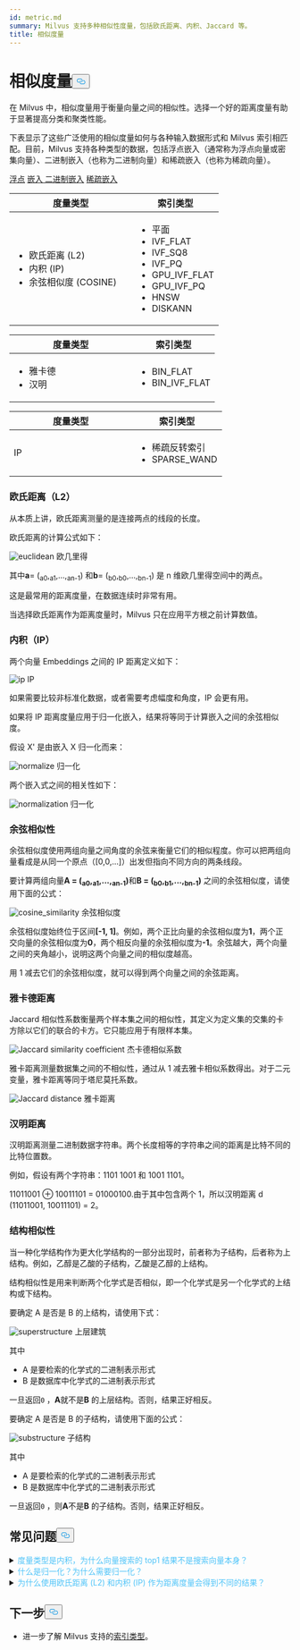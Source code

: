 ```yaml
---
id: metric.md
summary: Milvus 支持多种相似性度量，包括欧氏距离、内积、Jaccard 等。
title: 相似度量
---
```

<h1 id="Similarity-Metrics" class="common-anchor-header">相似度量<button data-href="#Similarity-Metrics" class="anchor-icon" translate="no">
      <svg translate="no"
        aria-hidden="true"
        focusable="false"
        height="20"
        version="1.1"
        viewBox="0 0 16 16"
        width="16"
      >
        <path
          fill="#0092E4"
          fill-rule="evenodd"
          d="M4 9h1v1H4c-1.5 0-3-1.69-3-3.5S2.55 3 4 3h4c1.45 0 3 1.69 3 3.5 0 1.41-.91 2.72-2 3.25V8.59c.58-.45 1-1.27 1-2.09C10 5.22 8.98 4 8 4H4c-.98 0-2 1.22-2 2.5S3 9 4 9zm9-3h-1v1h1c1 0 2 1.22 2 2.5S13.98 12 13 12H9c-.98 0-2-1.22-2-2.5 0-.83.42-1.64 1-2.09V6.25c-1.09.53-2 1.84-2 3.25C6 11.31 7.55 13 9 13h4c1.45 0 3-1.69 3-3.5S14.5 6 13 6z"
        ></path>
      </svg>
    </button></h1><p>在 Milvus 中，相似度量用于衡量向量之间的相似性。选择一个好的距离度量有助于显著提高分类和聚类性能。</p>
<p>下表显示了这些广泛使用的相似度量如何与各种输入数据形式和 Milvus 索引相匹配。目前，Milvus 支持各种类型的数据，包括浮点嵌入（通常称为浮点向量或密集向量）、二进制嵌入（也称为二进制向量）和稀疏嵌入（也称为稀疏向量）。</p>
<div class="filter">
 <a href="#floating">浮点</a> <a href="#binary">嵌入 二进制嵌入</a> <a href="#sparse">稀疏嵌入</a></div>
<div class="filter-floating table-wrapper" markdown="block">
<table class="tg">
<thead>
  <tr>
    <th class="tg-0pky" style="width: 204px;">度量类型</th>
    <th class="tg-0pky">索引类型</th>
  </tr>
</thead>
<tbody>
  <tr>
    <td class="tg-0pky"><ul><li>欧氏距离 (L2)</li><li>内积 (IP)</li><li>余弦相似度 (COSINE)</li></td>
    <td class="tg-0pky" rowspan="2"><ul><li>平面</li><li>IVF_FLAT</li><li>IVF_SQ8</li><li>IVF_PQ</li><li>GPU_IVF_FLAT</li><li>GPU_IVF_PQ</li><li>HNSW</li><li>DISKANN</li></ul></td>
  </tr>
</tbody>
</table>
</div>
<div class="filter-binary table-wrapper" markdown="block">
<table class="tg">
<thead>
  <tr>
    <th class="tg-0pky" style="width: 204px;">度量类型</th>
    <th class="tg-0pky">索引类型</th>
  </tr>
</thead>
<tbody>
  <tr>
    <td class="tg-0pky"><ul><li>雅卡德</li><li>汉明</li></ul></td>
    <td class="tg-0pky"><ul><li>BIN_FLAT</li><li>BIN_IVF_FLAT</li></ul></td>
  </tr>
</tbody>
</table>
</div>
<div class="filter-sparse table-wrapper" markdown="block">
<table class="tg">
<thead>
  <tr>
    <th class="tg-0pky" style="width: 204px;">度量类型</th>
    <th class="tg-0pky">索引类型</th>
  </tr>
</thead>
<tbody>
  <tr>
    <td class="tg-0pky">IP</td>
    <td class="tg-0pky"><ul><li>稀疏反转索引</li><li>SPARSE_WAND</li></ul></td>
  </tr>
</tbody>
</table>
</div>
<h3 id="Euclidean-distance-L2" class="common-anchor-header">欧氏距离（L2）</h3><p>从本质上讲，欧氏距离测量的是连接两点的线段的长度。</p>
<p>欧氏距离的计算公式如下：</p>
<p>
  
   <span class="img-wrapper"> <img translate="no" src="/docs/v2.4.x/assets/euclidean_metric.png" alt="euclidean" class="doc-image" id="euclidean" />
   </span> <span class="img-wrapper"> <span>欧几里得</span> </span></p>
<p>其中<strong>a</strong>= (<sub>a0</sub>,<sub>a1</sub>,...,<sub>an-1</sub>) 和<strong>b</strong>= (<sub>b0</sub>,<sub>b0</sub>,...,<sub>bn-1</sub>) 是 n 维欧几里得空间中的两点。</p>
<p>这是最常用的距离度量，在数据连续时非常有用。</p>
<div class="alert note">
当选择欧氏距离作为距离度量时，Milvus 只在应用平方根之前计算数值。</div>
<h3 id="Inner-product-IP" class="common-anchor-header">内积（IP）</h3><p>两个向量 Embeddings 之间的 IP 距离定义如下：</p>
<p>
  
   <span class="img-wrapper"> <img translate="no" src="/docs/v2.4.x/assets/IP_formula.png" alt="ip" class="doc-image" id="ip" />
   </span><span class="img-wrapper"><span>IP</span> </span></p>
<p>如果需要比较非标准化数据，或者需要考虑幅度和角度，IP 会更有用。</p>
<div class="alert note">
<p>如果将 IP 距离度量应用于归一化嵌入，结果将等同于计算嵌入之间的余弦相似度。</p>
</div>
<p>假设 X' 是由嵌入 X 归一化而来：</p>
<p>
  
   <span class="img-wrapper"> <img translate="no" src="/docs/v2.4.x/assets/normalize_formula.png" alt="normalize" class="doc-image" id="normalize" />
   </span> <span class="img-wrapper"> <span>归一化</span> </span></p>
<p>两个嵌入式之间的相关性如下：</p>
<p>
  
   <span class="img-wrapper"> <img translate="no" src="/docs/v2.4.x/assets/normalization_formula.png" alt="normalization" class="doc-image" id="normalization" />
   </span> <span class="img-wrapper"> <span>归一化</span> </span></p>
<h3 id="Cosine-Similarity" class="common-anchor-header">余弦相似性</h3><p>余弦相似度使用两组向量之间角度的余弦来衡量它们的相似程度。你可以把两组向量看成是从同一个原点（[0,0,...]）出发但指向不同方向的两条线段。</p>
<p>要计算两组向量<strong>A = (<sub>a0</sub>,<sub>a1</sub>,...,<sub>an-1</sub>)</strong>和<strong>B = (<sub>b0</sub>,<sub>b1</sub>,...,<sub>bn-1</sub>)</strong> 之间的余弦相似度，请使用下面的公式：</p>
<p>
  
   <span class="img-wrapper"> <img translate="no" src="/docs/v2.4.x/assets/cosine_similarity.png" alt="cosine_similarity" class="doc-image" id="cosine_similarity" />
   </span> <span class="img-wrapper"> <span>余弦相似度</span> </span></p>
<p>余弦相似度始终位于区间<strong>[-1, 1]</strong>。例如，两个正比向量的余弦相似度为<strong>1</strong>，两个正交向量的余弦相似度为<strong>0</strong>，两个相反向量的余弦相似度为<strong>-1</strong>。余弦越大，两个向量之间的夹角越小，说明这两个向量之间的相似度越高。</p>
<p>用 1 减去它们的余弦相似度，就可以得到两个向量之间的余弦距离。</p>
<h3 id="Jaccard-distance" class="common-anchor-header">雅卡德距离</h3><p>Jaccard 相似性系数衡量两个样本集之间的相似性，其定义为定义集的交集的卡方除以它们的联合的卡方。它只能应用于有限样本集。</p>
<p>
  
   <span class="img-wrapper"> <img translate="no" src="/docs/v2.4.x/assets/jaccard_coeff.png" alt="Jaccard similarity coefficient" class="doc-image" id="jaccard-similarity-coefficient" />
   </span> <span class="img-wrapper"> <span>杰卡德相似系数</span> </span></p>
<p>雅卡距离测量数据集之间的不相似性，通过从 1 减去雅卡相似系数得出。对于二元变量，雅卡距离等同于塔尼莫托系数。</p>
<p>
  
   <span class="img-wrapper"> <img translate="no" src="/docs/v2.4.x/assets/jaccard_dist.png" alt="Jaccard distance" class="doc-image" id="jaccard-distance" />
   </span> <span class="img-wrapper"> <span>雅卡距离</span> </span></p>
<h3 id="Hamming-distance" class="common-anchor-header">汉明距离</h3><p>汉明距离测量二进制数据字符串。两个长度相等的字符串之间的距离是比特不同的比特位置数。</p>
<p>例如，假设有两个字符串：1101 1001 和 1001 1101。</p>
<p>11011001 ⊕ 10011101 = 01000100.由于其中包含两个 1，所以汉明距离 d (11011001, 10011101) = 2。</p>
<h3 id="Structural-Similarity" class="common-anchor-header">结构相似性</h3><p>当一种化学结构作为更大化学结构的一部分出现时，前者称为子结构，后者称为上结构。例如，乙醇是乙酸的子结构，乙酸是乙醇的上结构。</p>
<p>结构相似性是用来判断两个化学式是否相似，即一个化学式是另一个化学式的上结构或下结构。</p>
<p>要确定 A 是否是 B 的上结构，请使用下式：</p>
<p>
  
   <span class="img-wrapper"> <img translate="no" src="/docs/v2.4.x/assets/superstructure.png" alt="superstructure" class="doc-image" id="superstructure" />
   </span> <span class="img-wrapper"> <span>上层建筑</span> </span></p>
<p>其中</p>
<ul>
<li>A 是要检索的化学式的二进制表示形式</li>
<li>B 是数据库中化学式的二进制表示形式</li>
</ul>
<p>一旦返回<code translate="no">0</code> ，<strong>A</strong>就不是<strong>B</strong> 的上层结构。否则，结果正好相反。</p>
<p>要确定 A 是否是 B 的子结构，请使用下面的公式：</p>
<p>
  
   <span class="img-wrapper"> <img translate="no" src="/docs/v2.4.x/assets/substructure.png" alt="substructure" class="doc-image" id="substructure" />
   </span> <span class="img-wrapper"> <span>子结构</span> </span></p>
<p>其中</p>
<ul>
<li>A 是要检索的化学式的二进制表示形式</li>
<li>B 是数据库中化学式的二进制表示形式</li>
</ul>
<p>一旦返回<code translate="no">0</code> ，则<strong>A</strong>不是<strong>B</strong> 的子结构。否则，结果正好相反。</p>
<h2 id="FAQ" class="common-anchor-header">常见问题<button data-href="#FAQ" class="anchor-icon" translate="no">
      <svg translate="no"
        aria-hidden="true"
        focusable="false"
        height="20"
        version="1.1"
        viewBox="0 0 16 16"
        width="16"
      >
        <path
          fill="#0092E4"
          fill-rule="evenodd"
          d="M4 9h1v1H4c-1.5 0-3-1.69-3-3.5S2.55 3 4 3h4c1.45 0 3 1.69 3 3.5 0 1.41-.91 2.72-2 3.25V8.59c.58-.45 1-1.27 1-2.09C10 5.22 8.98 4 8 4H4c-.98 0-2 1.22-2 2.5S3 9 4 9zm9-3h-1v1h1c1 0 2 1.22 2 2.5S13.98 12 13 12H9c-.98 0-2-1.22-2-2.5 0-.83.42-1.64 1-2.09V6.25c-1.09.53-2 1.84-2 3.25C6 11.31 7.55 13 9 13h4c1.45 0 3-1.69 3-3.5S14.5 6 13 6z"
        ></path>
      </svg>
    </button></h2><p><details>
如果<summary><font color="#4fc4f9">度量类型是内积，为什么向量搜索的 top1 结果不是搜索向量本身？</font></summary>如果使用内积作为距离度量时没有对向量进行归一化处理，就会出现这种情况。</details>
<details>
<summary><font color="#4fc4f9">什么是归一化？为什么需要归一化？</font></summary></p>
<p>归一化指的是转换嵌入（向量）使其法向量等于 1 的过程。如果使用内积计算嵌入式相似度，就必须对嵌入式进行归一化处理。归一化后，内积等于余弦相似度。</p>
<p>
更多信息，请参阅<a href="https://en.wikipedia.org/wiki/Unit_vector">维基百科</a>。</p>
</details>
<details>
<summary><font color="#4fc4f9">为什么使用欧氏距离 (L2) 和内积 (IP) 作为距离度量会得到不同的结果？</font></summary>检查向量是否归一化。如果没有，则需要先对向量进行归一化处理。从理论上讲，如果向量没有归一化，用 L2 计算出的相似度与用 IP 计算出的相似度是不同的。</details>
<h2 id="Whats-next" class="common-anchor-header">下一步<button data-href="#Whats-next" class="anchor-icon" translate="no">
      <svg translate="no"
        aria-hidden="true"
        focusable="false"
        height="20"
        version="1.1"
        viewBox="0 0 16 16"
        width="16"
      >
        <path
          fill="#0092E4"
          fill-rule="evenodd"
          d="M4 9h1v1H4c-1.5 0-3-1.69-3-3.5S2.55 3 4 3h4c1.45 0 3 1.69 3 3.5 0 1.41-.91 2.72-2 3.25V8.59c.58-.45 1-1.27 1-2.09C10 5.22 8.98 4 8 4H4c-.98 0-2 1.22-2 2.5S3 9 4 9zm9-3h-1v1h1c1 0 2 1.22 2 2.5S13.98 12 13 12H9c-.98 0-2-1.22-2-2.5 0-.83.42-1.64 1-2.09V6.25c-1.09.53-2 1.84-2 3.25C6 11.31 7.55 13 9 13h4c1.45 0 3-1.69 3-3.5S14.5 6 13 6z"
        ></path>
      </svg>
    </button></h2><ul>
<li>进一步了解 Milvus 支持的<a href="/docs/zh/index.md">索引类型</a>。</li>
</ul>
